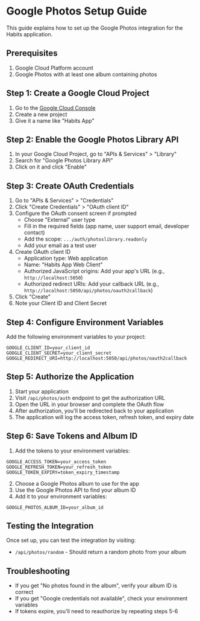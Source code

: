 # Google Photos Setup Guide

This guide explains how to set up the Google Photos integration for the Habits application.

## Prerequisites

1. Google Cloud Platform account
2. Google Photos with at least one album containing photos

## Step 1: Create a Google Cloud Project

1. Go to the [Google Cloud Console](https://console.cloud.google.com/)
2. Create a new project
3. Give it a name like "Habits App"

## Step 2: Enable the Google Photos Library API

1. In your Google Cloud Project, go to "APIs & Services" > "Library"
2. Search for "Google Photos Library API"
3. Click on it and click "Enable"

## Step 3: Create OAuth Credentials

1. Go to "APIs & Services" > "Credentials"
2. Click "Create Credentials" > "OAuth client ID"
3. Configure the OAuth consent screen if prompted
   - Choose "External" user type
   - Fill in the required fields (app name, user support email, developer contact)
   - Add the scope: `.../auth/photoslibrary.readonly`
   - Add your email as a test user
4. Create OAuth client ID
   - Application type: Web application
   - Name: "Habits App Web Client"
   - Authorized JavaScript origins: Add your app's URL (e.g., `http://localhost:5050`)
   - Authorized redirect URIs: Add your callback URL (e.g., `http://localhost:5050/api/photos/oauth2callback`)
5. Click "Create"
6. Note your Client ID and Client Secret

## Step 4: Configure Environment Variables

Add the following environment variables to your project:

```
GOOGLE_CLIENT_ID=your_client_id
GOOGLE_CLIENT_SECRET=your_client_secret
GOOGLE_REDIRECT_URI=http://localhost:5050/api/photos/oauth2callback
```

## Step 5: Authorize the Application

1. Start your application
2. Visit `/api/photos/auth` endpoint to get the authorization URL
3. Open the URL in your browser and complete the OAuth flow
4. After authorization, you'll be redirected back to your application
5. The application will log the access token, refresh token, and expiry date

## Step 6: Save Tokens and Album ID

1. Add the tokens to your environment variables:

```
GOOGLE_ACCESS_TOKEN=your_access_token
GOOGLE_REFRESH_TOKEN=your_refresh_token
GOOGLE_TOKEN_EXPIRY=token_expiry_timestamp
```

2. Choose a Google Photos album to use for the app
3. Use the Google Photos API to find your album ID
4. Add it to your environment variables:

```
GOOGLE_PHOTOS_ALBUM_ID=your_album_id
```

## Testing the Integration

Once set up, you can test the integration by visiting:

- `/api/photos/random` - Should return a random photo from your album

## Troubleshooting

- If you get "No photos found in the album", verify your album ID is correct
- If you get "Google credentials not available", check your environment variables
- If tokens expire, you'll need to reauthorize by repeating steps 5-6
